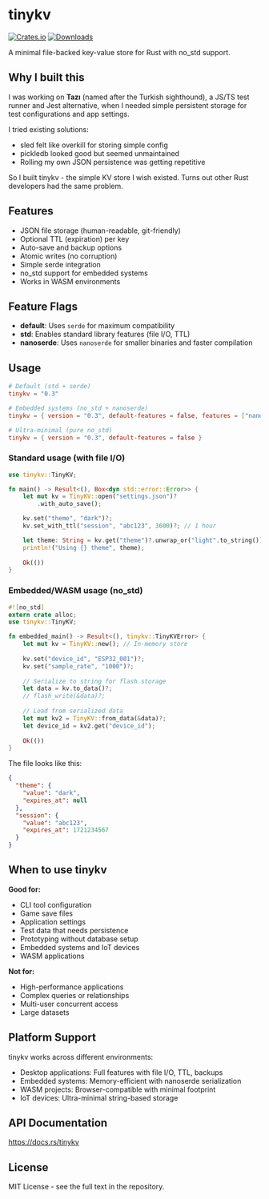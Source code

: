 # tinykv
[![Crates.io](https://img.shields.io/crates/v/tinykv.svg)](https://crates.io/crates/tinykv)
[![Downloads](https://img.shields.io/crates/d/tinykv.svg)](https://crates.io/crates/tinykv)

A minimal file-backed key-value store for Rust with no_std support.

## Why I built this

I was working on **Tazı** (named after the Turkish sighthound), a JS/TS test runner and Jest alternative, when I needed simple persistent storage for test configurations and app settings. 

I tried existing solutions:
- sled felt like overkill for storing simple config
- pickledb looked good but seemed unmaintained  
- Rolling my own JSON persistence was getting repetitive

So I built tinykv - the simple KV store I wish existed. Turns out other Rust developers had the same problem.

## Features

- JSON file storage (human-readable, git-friendly)
- Optional TTL (expiration) per key
- Auto-save and backup options
- Atomic writes (no corruption)
- Simple serde integration
- no_std support for embedded systems
- Works in WASM environments

## Feature Flags

- **default**: Uses `serde` for maximum compatibility
- **std**: Enables standard library features (file I/O, TTL)
- **nanoserde**: Uses `nanoserde` for smaller binaries and faster compilation

## Usage

```toml
# Default (std + serde)
tinykv = "0.3"

# Embedded systems (no_std + nanoserde)
tinykv = { version = "0.3", default-features = false, features = ["nanoserde"] }

# Ultra-minimal (pure no_std)
tinykv = { version = "0.3", default-features = false }
```

### Standard usage (with file I/O)

```rust
use tinykv::TinyKV;

fn main() -> Result<(), Box<dyn std::error::Error>> {
    let mut kv = TinyKV::open("settings.json")?
        .with_auto_save();

    kv.set("theme", "dark")?;
    kv.set_with_ttl("session", "abc123", 3600)?; // 1 hour

    let theme: String = kv.get("theme")?.unwrap_or("light".to_string());
    println!("Using {} theme", theme);
    
    Ok(())
}
```
### Embedded/WASM usage (no_std)

```rust
#![no_std]
extern crate alloc;
use tinykv::TinyKV;

fn embedded_main() -> Result<(), tinykv::TinyKVError> {
    let mut kv = TinyKV::new(); // In-memory store
    
    kv.set("device_id", "ESP32_001")?;
    kv.set("sample_rate", "1000")?;
    
    // Serialize to string for flash storage
    let data = kv.to_data()?;
    // flash_write(&data)?;
    
    // Load from serialized data
    let mut kv2 = TinyKV::from_data(&data)?;
    let device_id = kv2.get("device_id");
    
    Ok(())
}
```

The file looks like this:
```json
{
  "theme": {
    "value": "dark",
    "expires_at": null
  },
  "session": {
    "value": "abc123", 
    "expires_at": 1721234567
  }
}
```

## When to use tinykv

**Good for:**
- CLI tool configuration
- Game save files  
- Application settings
- Test data that needs persistence
- Prototyping without database setup
- Embedded systems and IoT devices
- WASM applications

**Not for:**
- High-performance applications
- Complex queries or relationships
- Multi-user concurrent access
- Large datasets

## Platform Support
tinykv works across different environments:

- Desktop applications: Full features with file I/O, TTL, backups
- Embedded systems: Memory-efficient with nanoserde serialization
- WASM projects: Browser-compatible with minimal footprint
- IoT devices: Ultra-minimal string-based storage


## API Documentation

https://docs.rs/tinykv

## License

MIT License - see the full text in the repository.